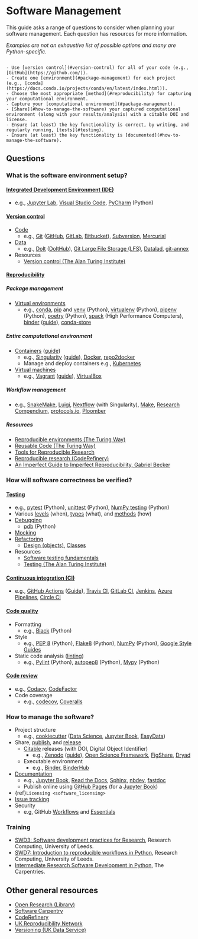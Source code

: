 # Software Management

This guide asks a range of questions to consider when planning your software management. Each question has resources for more information.

_Examples are not an exhaustive list of possible options and many are Python-specific._

```{admonition} Checklist

- Use [version control](#version-control) for all of your code (e.g., [GitHub](https://github.com/)).
- Create one [environment](#package-management) for each project (e.g., [conda](https://docs.conda.io/projects/conda/en/latest/index.html)).
- Choose the most appropriate [method](#reproducibility) for capturing your computational environment.
- Capture your [computational environment](#package-management).
- [Share](#how-to-manage-the-software) your captured computational environment (along with your results/analysis) with a citable DOI and license.
- Ensure (at least) the key functionality is correct, by writing, and regularly running, [tests](#testing).
- Ensure (at least) the key functionality is [documented](#how-to-manage-the-software).

```

## Questions

### What is the software environment setup?

#### [Integrated Development Environment (IDE)](https://carpentries-incubator.github.io/python-intermediate-development/13-ides/index.html)

- e.g., [Jupyter Lab](https://jupyter.org/), [Visual Studio Code](https://code.visualstudio.com/), [PyCharm](https://www.jetbrains.com/pycharm/) (Python)

#### [Version control](https://the-turing-way.netlify.app/reproducible-research/vcs.html)

- [Code](https://carpentries-incubator.github.io/python-intermediate-development/14-collaboration-using-git/index.html)
  - e.g., [Git](https://git-scm.com/) ([GitHub](https://github.com/), [GitLab](https://about.gitlab.com/), [Bitbucket](https://bitbucket.org/product)), [Subversion](https://subversion.apache.org/), [Mercurial](https://www.mercurial-scm.org/)
- [Data](https://the-turing-way.netlify.app/reproducible-research/vcs/vcs-data.html)
  - e.g., [Dolt](https://github.com/dolthub/dolt) ([DoltHub](https://www.dolthub.com/)), [Git Large File Storage (LFS)](https://git-lfs.github.com/), [Datalad](https://www.datalad.org/), [git-annex](https://git-annex.branchable.com/)
- Resources
  - [Version control (The Alan Turing Institute)](https://alan-turing-institute.github.io/rse-course/html/module04_version_control_with_git/04_00_introduction.html)

#### [Reproducibility](https://the-turing-way.netlify.app/reproducible-research/reproducible-research.html)

##### Package management

- [Virtual environments](https://carpentries-incubator.github.io/python-intermediate-development/12-virtual-environments/index.html)
  - e.g., [conda](https://docs.conda.io/projects/conda/en/latest/index.html), [pip](https://packaging.python.org/en/latest/guides/installing-using-pip-and-virtual-environments/#installing-packages-using-pip-and-virtual-environments) and [venv](https://docs.python.org/3/library/venv.html) (Python), [virtualenv](https://virtualenv.pypa.io/en/latest/) (Python), [pipenv](https://pipenv.pypa.io/en/latest/) (Python), [poetry](https://python-poetry.org/) (Python), [spack](https://spack.readthedocs.io/en/latest/) (High Performance Computers), [binder](https://mybinder.readthedocs.io/en/latest/index.html) ([guide](https://the-turing-way.netlify.app/reproducible-research/renv/renv-binder.html)), [conda-store](https://conda-store.readthedocs.io/en/latest/)

##### Entire computational environment

- [Containers](https://the-turing-way.netlify.app/reproducible-research/renv/renv-containers.html) ([guide](https://arc.leeds.ac.uk/Techtalks/techtalk-containers/#/scriptable-virtual-environments-with-containers))
  - e.g., [Singularity](https://apptainer.org/user-docs/master/) ([guide](https://the-turing-way.netlify.app/reproducible-research/renv/renv-containers.html#singularity)), [Docker](https://www.docker.com/), [repo2docker](https://repo2docker.readthedocs.io/en/latest/)
  - Manage and deploy containers e.g., [Kubernetes](https://kubernetes.io/)
- [Virtual machines](https://the-turing-way.netlify.app/reproducible-research/renv/renv-virtualmachine.html)
  - e.g., [Vagrant](https://www.vagrantup.com/) ([guide](https://arc.leeds.ac.uk/Techtalks/techtalk-vagrant/#/title-slide)), [VirtualBox](https://www.virtualbox.org/)

##### Workflow management

- e.g., [SnakeMake](https://snakemake.readthedocs.io/en/stable/), [Luigi](https://luigi.readthedocs.io/en/stable/), [Nextflow](https://www.nextflow.io/docs/latest/singularity.html) (with Singularity), [Make](https://the-turing-way.netlify.app/reproducible-research/make.html), [Research Compendium](https://the-turing-way.netlify.app/reproducible-research/compendia.html#), [protocols.io](https://www.protocols.io/), [Ploomber](https://ploomber.io/)

##### Resources

- [Reproducible environments (The Turing Way)](https://the-turing-way.netlify.app/reproducible-research/renv.html)
- [Reusable Code (The Turing Way)](https://the-turing-way.netlify.app/reproducible-research/code-reuse.html)
- [Tools for Reproducible Research](https://arc.leeds.ac.uk/Techtalks/techtalk-OpenLunch/#/title-slide)
- [Reproducible research (CodeRefinery)](https://coderefinery.github.io/reproducible-research/)
- [An Imperfect Guide to Imperfect Reproducibility, Gabriel Becker](https://gmbecker.github.io/MayInstituteKeynote2019/outline.html)

### How will software correctness be verified?

#### [Testing](https://the-turing-way.netlify.app/reproducible-research/testing.html)

- e.g., [pytest](https://docs.pytest.org/en/6.2.x/) (Python), [unittest](https://docs.python.org/3/library/unittest.html) (Python), [NumPy testing](https://numpy.org/doc/stable/reference/testing.html) (Python)
- Various [levels](https://softwaretestingfundamentals.com/software-testing-levels/) (when), [types](https://softwaretestingfundamentals.com/category/types/) (what), and [methods](https://softwaretestingfundamentals.com/software-testing-methods/) (how)
- [Debugging](https://alan-turing-institute.github.io/rse-course/html/module05_testing_your_code/05_05_using_a_debugger.html)
  - [pdb](https://docs.python.org/3/library/pdb.html) (Python)
- [Mocking](https://alan-turing-institute.github.io/rse-course/html/module05_testing_your_code/05_04_mocking.html)
- [Refactoring](https://alan-turing-institute.github.io/rse-course/html/module07_construction_and_design/07_03_refactoring.html)
  - [Design (objects)](https://alan-turing-institute.github.io/rse-course/html/module07_construction_and_design/07_04_object_oriented_design.html), [Classes](https://alan-turing-institute.github.io/rse-course/html/module07_construction_and_design/07_05_classes.html#)
- Resources
  - [Software testing fundamentals](https://softwaretestingfundamentals.com/)
  - [Testing (The Alan Turing Institute)](https://alan-turing-institute.github.io/rse-course/html/module05_testing_your_code/05_00_introduction.html)

#### [Continuous integration (CI)](https://the-turing-way.netlify.app/reproducible-research/ci.html)

- e.g., [GitHub Actions](https://github.com/features/actions) ([Guide](https://lab.github.com/githubtraining/github-actions:-continuous-integration)), [Travis CI](https://travis-ci.org/), [GitLab CI](https://docs.gitlab.com/ee/ci/), [Jenkins](https://www.jenkins.io/), [Azure Pipelines](https://azure.microsoft.com/en-us/services/devops/pipelines/), [Circle CI](https://circleci.com/)

#### [Code quality](https://the-turing-way.netlify.app/reproducible-research/code-quality.html)

- Formatting
  - e.g., [Black](https://black.readthedocs.io/en/stable/) (Python)
- Style
  - e.g., [PEP 8](https://www.python.org/dev/peps/pep-0008/) (Python), [Flake8](https://flake8.pycqa.org/en/latest/) (Python), [NumPy](https://numpydoc.readthedocs.io/en/latest/format.html#) (Python), [Google Style Guides](https://google.github.io/styleguide/)
- Static code analysis ([linting](https://the-turing-way.netlify.app/project-design/code-styling.html))
  - e.g., [Pylint](https://pylint.pycqa.org/en/latest/) (Python), [autopep8](https://github.com/hhatto/autopep8) (Python), [Mypy](https://mypy.readthedocs.io/en/stable/introduction.html) (Python)

#### [Code review](https://the-turing-way.netlify.app/reproducible-research/reviewing.html)

- e.g., [Codacy](https://www.codacy.com/), [CodeFactor](https://www.codefactor.io/)
- Code coverage
  - e.g., [codecov](https://about.codecov.io/), [Coveralls](https://coveralls.io/)

### How to manage the software?

- Project structure
  - e.g., [cookiecutter](https://cookiecutter.readthedocs.io/en/latest/) ([Data Science](https://github.com/drivendata/cookiecutter-data-science), [Jupyter Book](https://github.com/executablebooks/cookiecutter-jupyter-book), [EasyData](https://github.com/hackalog/easydata))
- Share, [publish](https://www.software.ac.uk/which-journals-should-i-publish-my-software), and [release](https://docs.github.com/en/repositories/releasing-projects-on-github/managing-releases-in-a-repository)
  - [Citable](https://the-turing-way.netlify.app/communication/citable.html) releases (with DOI, Digital Object Identifier)
    - e.g., [Zenodo](https://zenodo.org/) ([guide](https://docs.github.com/en/repositories/archiving-a-github-repository/referencing-and-citing-content)), [Open Science Framework](https://osf.io/), [FigShare](https://figshare.com/), [Dryad](https://datadryad.org/stash)
  - Executable environment
    - e.g., [Binder](https://mybinder.readthedocs.io/en/latest/), [BinderHub](https://binderhub.readthedocs.io/en/latest/index.html)
- [Documentation](https://www.software.ac.uk/blog/2019-06-21-what-are-best-practices-research-software-documentation)
  - e.g., [Jupyter Book](https://jupyterbook.org/intro.html), [Read the Docs](https://readthedocs.org/), [Sphinx](https://www.sphinx-doc.org/en/master/), [nbdev](https://nbdev.fast.ai/), [fastdoc](https://fastai.github.io/fastdoc/)
  - Publish online using [GitHub Pages](https://pages.github.com/) (for a [Jupyter Book](https://jupyterbook.org/start/publish.html))
- {ref}`Licensing <software_licensing>`
- [Issue tracking](https://carpentries-incubator.github.io/python-intermediate-development/43-assessing-software-suitability-improvement/index.html)
- Security
  - e.g, GitHub [Workflows](https://lab.github.com/githubtraining/securing-your-workflows) and [Essentials](https://lab.github.com/githubtraining/security-strategy-essentials)

### Training

- [SWD3: Software development practices for Research](https://arc.leeds.ac.uk/training/courses/swd3/), Research Computing, University of Leeds.  
- [SWD7: Introduction to reproducible workflows in Python](https://arc.leeds.ac.uk/training/courses/swd7/), Research Computing, University of Leeds.  
- [Intermediate Research Software Development in Python](https://carpentries-incubator.github.io/python-intermediate-development/), The Carpentries.  

## Other general resources

- [Open Research (Library)](https://library.leeds.ac.uk/info/1406/researcher_support/199/open_research)
- [Software Carpentry](https://software-carpentry.org/)
- [CodeRefinery](https://coderefinery.org/)
- [UK Reproducibility Network](https://www.ukrn.org/)
- [Versioning (UK Data Service)](https://ukdataservice.ac.uk/learning-hub/research-data-management/format-your-data/versioning/)
